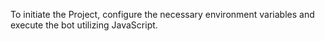 To initiate the Project, configure the necessary environment variables and execute the bot utilizing JavaScript.

